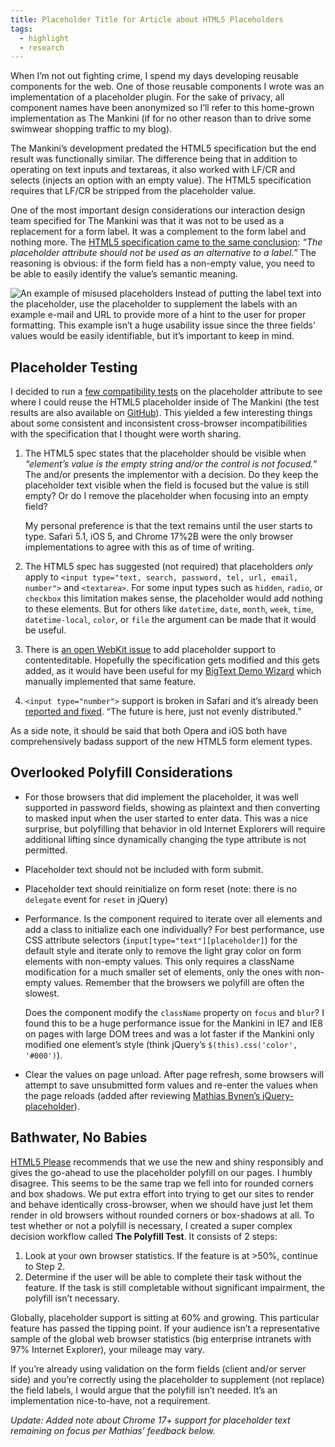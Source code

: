 ```yaml
---
title: Placeholder Title for Article about HTML5 Placeholders
tags:
  - highlight
  - research
---
```


When I’m not out fighting crime, I spend my days developing reusable components for the web. One of those reusable components I wrote was an implementation of a placeholder plugin. For the sake of privacy, all component names have been anonymized so I’ll refer to this home-grown implementation as The Mankini (if for no other reason than to drive some swimwear shopping traffic to my blog).

The Mankini’s development predated the HTML5 specification but the end result was functionally similar. The difference being that in addition to operating on text inputs and textareas, it also worked with LF/CR and selects (injects an option with an empty value). The HTML5 specification requires that LF/CR be stripped from the placeholder value.

One of the most important design considerations our interaction design team specified for The Mankini was that it was not to be used as a replacement for a form label. It was a complement to the form label and nothing more. The [HTML5 specification came to the same conclusion][13]: *“The placeholder attribute should not be used as an alternative to a label.”* The reasoning is obvious: if the form field has a non-empty value, you need to be able to easily identify the value’s semantic meaning.

![][14]
Instead of putting the label text into the placeholder, use the placeholder to supplement the labels with an example e-mail and URL to provide more of a hint to the user for proper formatting. This example isn’t a huge usability issue since the three fields’ values would be easily identifiable, but it’s important to keep in mind.

## Placeholder Testing

I decided to run a [few compatibility tests][15] on the placeholder attribute to see where I could reuse the HTML5 placeholder inside of The Mankini (the test results are also available on [GitHub][16]). This yielded a few interesting things about some consistent and inconsistent cross-browser incompatibilities with the specification that I thought were worth sharing.

1.  The HTML5 spec states that the placeholder should be visible when *“element’s value is the empty string and/or the control is not focused.”* The and/or presents the implementor with a decision. Do they keep the placeholder text visible when the field is focused but the value is still empty? Or do I remove the placeholder when focusing into an empty field?

    My personal preference is that the text remains until the user starts to type. Safari 5.1, iOS 5, and Chrome 17%2B were the only browser implementations to agree with this as of time of writing.
2.  The HTML5 spec has suggested (not required) that placeholders *only* apply to `<input type="text, search, password, tel, url, email, number">` and `<textarea>`. For some input types such as `hidden`, `radio`, or `checkbox` this limitation makes sense, the placeholder would add nothing to these elements. But for others like `datetime`, `date`, `month`, `week`, `time`, `datetime-local`, `color`, or `file` the argument can be made that it would be useful.
3.  There is [an open WebKit issue][17] to add placeholder support to contenteditable. Hopefully the specification gets modified and this gets added, as it would have been useful for my [BigText Demo Wizard][18] which manually implemented that same feature.
4.  `<input type="number">` support is broken in Safari and it’s already been [reported and fixed][19]. “The future is here, just not evenly distributed.”

As a side note, it should be said that both Opera and iOS both have comprehensively badass support of the new HTML5 form element types.

## Overlooked Polyfill Considerations

*   For those browsers that did implement the placeholder, it was well supported in password fields, showing as plaintext and then converting to masked input when the user started to enter data. This was a nice surprise, but polyfilling that behavior in old Internet Explorers will require additional lifting since dynamically changing the type attribute is not permitted.
*   Placeholder text should not be included with form submit.
*   Placeholder text should reinitialize on form reset (note: there is no `delegate` event for `reset` in jQuery)
*   Performance. Is the component required to iterate over all elements and add a class to initialize each one individually? For best performance, use CSS attribute selectors (`input[type="text"][placeholder]`) for the default style and iterate only to remove the light gray color on form elements with non-empty values. This only requires a className modification for a much smaller set of elements, only the ones with non-empty values. Remember that the browsers we polyfill are often the slowest.

    Does the component modify the `className` property on `focus` and `blur`? I found this to be a huge performance issue for the Mankini in IE7 and IE8 on pages with large DOM trees and was a lot faster if the Mankini only modified one element’s style (think jQuery’s `$(this).css('color', '#000')`).
*   Clear the values on page unload. After page refresh, some browsers will attempt to save unsubmitted form values and re-enter the values when the page reloads (added after reviewing [Mathias Bynen’s jQuery-placeholder][20]).

## Bathwater, No Babies

[HTML5 Please][21] recommends that we use the new and shiny responsibly and gives the go-ahead to use the placeholder polyfill on our pages. I humbly disagree. This seems to be the same trap we fell into for rounded corners and box shadows. We put extra effort into trying to get our sites to render and behave identically cross-browser, when we should have just let them render in old browsers without rounded corners or box-shadows at all. To test whether or not a polyfill is necessary, I created a super complex decision workflow called **The Polyfill Test**. It consists of 2 steps:

1.  Look at your own browser statistics. If the feature is at >50%, continue to Step 2.
2.  Determine if the user will be able to complete their task without the feature. If the task is still completable without significant impairment, the polyfill isn’t necessary.

Globally, placeholder support is sitting at 60% and growing. This particular feature has passed the tipping point. If your audience isn’t a representative sample of the global web browser statistics (big enterprise intranets with 97% Internet Explorer), your mileage may vary.

If you’re already using validation on the form fields (client and/or server side) and you’re correctly using the placeholder to supplement (not replace) the field labels, I would argue that the polyfill isn’t needed. It’s an implementation nice-to-have, not a requirement.

*Update: Added note about Chrome 17+ support for placeholder text remaining on focus per Mathias’ feedback below.*

[13]: http://dev.w3.org/html5/spec/Overview.html#the-placeholder-attribute
[14]: /web/wp-content/uploads/2012/02/Screen-Shot-2012-02-05-at-12.12.09-AM.png "An example of misused placeholders"
[15]: http://www.zachleat.com/test/placeholder.html
[16]: https://github.com/zachleat/Compatibility-Tests/blob/master/placeholder.html
[17]: https://bugs.webkit.org/show_bug.cgi?id=21286
[18]: http://www.zachleat.com/web/bigtext-makes-text-big/
[19]: https://bugs.webkit.org/show_bug.cgi?id=61095
[20]: https://github.com/mathiasbynens/jquery-placeholder
[21]: http://html5please.us/#placeholder
